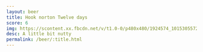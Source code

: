 ```yaml
---
layout: beer
title: Hook norton Twelve days
score: 6
img: https://scontent.xx.fbcdn.net/v/t1.0-0/p480x480/1924574_10153055725888745_6113742952542006972_n.jpg?oh=680a6396e26274a07f332a9d8f1cbe6f&oe=58D760B3
desc: A little bit nutty
permalink: /beer/:title.html
---
```

